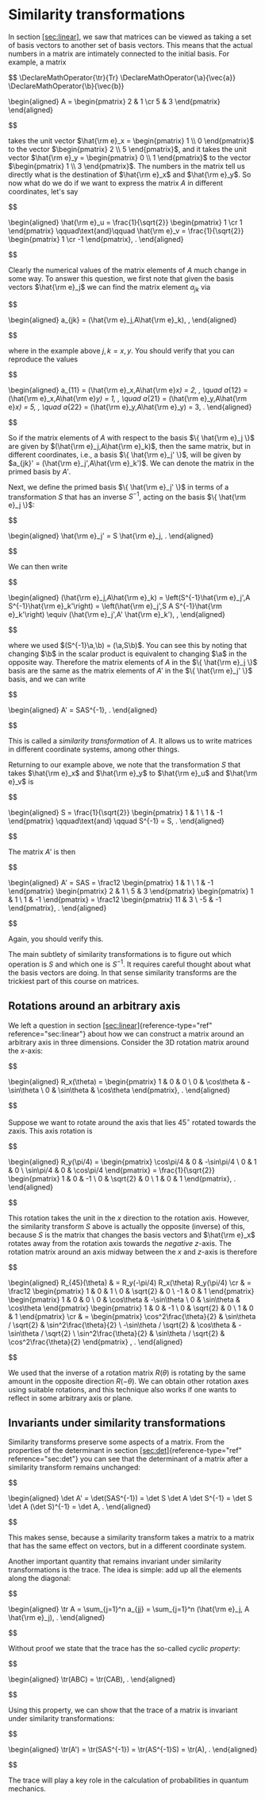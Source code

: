 # Similarity transformations

In section [\[sec:linear\]](#sec:linear), we saw that matrices can be viewed as taking a
set of basis vectors to another set of basis vectors. This means that
the actual numbers in a matrix are intimately connected to the initial
basis. For example, a matrix 

$$
 \DeclareMathOperator{\tr}{Tr} 
 \DeclareMathOperator{\a}{\vec{a}}
 \DeclareMathOperator{\b}{\vec{b}} 


\begin{aligned}
 A = 
 \begin{pmatrix}
  2 & 1 \cr 5 & 3
 \end{pmatrix}
\end{aligned}

$$

 takes the unit vector
$\hat{\rm e}_x = \begin{pmatrix} 1 \\ 0 \end{pmatrix}$ to the vector
$\begin{pmatrix} 2 \\ 5 \end{pmatrix}$, and it takes the unit vector
$\hat{\rm e}_y = \begin{pmatrix} 0 \\ 
1 \end{pmatrix}$ to the vector $\begin{pmatrix} 1 \\ 3 \end{pmatrix}$.
The numbers in the matrix tell us directly what is the destination of
$\hat{\rm e}_x$ and $\hat{\rm e}_y$. So now what do we do if we want to
express the matrix $A$ in different coordinates, let's say


$$

\begin{aligned}
 \hat{\rm e}_u = \frac{1}{\sqrt{2}}
 \begin{pmatrix}
  1 \cr 1
 \end{pmatrix}
 \qquad\text{and}\qquad
  \hat{\rm e}_v = \frac{1}{\sqrt{2}}
 \begin{pmatrix}
  1 \cr -1
 \end{pmatrix}\, .
\end{aligned}

$$

 Clearly the numerical values of the matrix elements of
$A$ much change in some way. To answer this question, we first note that
given the basis vectors $\hat{\rm e}_j$ we can find the matrix element
$a_{jk}$ via 

$$

\begin{aligned}
 a_{jk} = (\hat{\rm e}_j,A\hat{\rm e}_k)\, ,
\end{aligned}

$$

 where in the example above $j,k = x,y$. You should
verify that you can reproduce the values 

$$

\begin{aligned}
 a_{11} = (\hat{\rm e}_x,A\hat{\rm e}_x) = 2\, , \quad
 a_{12} = (\hat{\rm e}_x,A\hat{\rm e}_y) = 1\, , \quad
 a_{21} = (\hat{\rm e}_y,A\hat{\rm e}_x) = 5\, , \quad
 a_{22} = (\hat{\rm e}_y,A\hat{\rm e}_y) = 3\, .
\end{aligned}

$$

 So if the matrix elements of $A$ with respect to the
basis $\{ \hat{\rm e}_j \}$ are given by
$(\hat{\rm e}_j,A\hat{\rm e}_k)$, then the same matrix, but in different
coordinates, i.e., a basis $\{ 
\hat{\rm e}_j' \}$, will be given by
$a_{jk}' = (\hat{\rm e}_j',A\hat{\rm e}_k')$. We can denote the matrix
in the primed basis by $A'$.

Next, we define the primed basis $\{ \hat{\rm e}_j' \}$ in terms of a
transformation $S$ that has an inverse $S^{-1}$, acting on the basis
$\{ \hat{\rm e}_j \}$: 

$$

\begin{aligned}
 \hat{\rm e}_j' = S \hat{\rm e}_j\, .
\end{aligned}

$$

 We can then write 
 
 $$

\begin{aligned}
 (\hat{\rm e}_j,A\hat{\rm e}_k) = \left(S^{-1}\hat{\rm e}_j',A S^{-1}\hat{\rm e}_k'\right) = \left(\hat{\rm e}_j',S A S^{-1}\hat{\rm e}_k'\right) \equiv (\hat{\rm e}_j',A' \hat{\rm e}_k')\, ,
\end{aligned}

$$

 where we used $(S^{-1}\a,\b) = (\a,S\b)$. You can see
this by noting that changing $\b$ in the scalar product is equivalent to
changing $\a$ in the opposite way. Therefore the matrix elements of $A$
in the $\{ \hat{\rm e}_j \}$ basis are the same as the matrix elements
of $A'$ in the $\{ \hat{\rm e}_j' \}$ basis, and we can write


$$

\begin{aligned}
 A' = SAS^{-1}\, .
\end{aligned}

$$

 This is called a *similarity transformation* of $A$. It
allows us to write matrices in different coordinate systems, among other
things.

Returning to our example above, we note that the transformation $S$ that
takes $\hat{\rm e}_x$ and $\hat{\rm e}_y$ to $\hat{\rm e}_u$ and
$\hat{\rm e}_v$ is 

$$

\begin{aligned}
 S = \frac{1}{\sqrt{2}} 
 \begin{pmatrix}
  1 & 1 \\ 1 & -1
 \end{pmatrix}
 \qquad\text{and} \qquad
 S^{-1} = S\, .
\end{aligned}

$$

 The matrix $A'$ is then 
 
 $$

\begin{aligned}
 A' = SAS = \frac12
 \begin{pmatrix}
  1 & 1 \\ 1 & -1
 \end{pmatrix}
 \begin{pmatrix}
  2 & 1 \\ 5 & 3
 \end{pmatrix}
 \begin{pmatrix}
  1 & 1 \\ 1 & -1
 \end{pmatrix}
 = \frac12
 \begin{pmatrix}
  11 & 3 \\ -5 & -1
 \end{pmatrix}\, .
\end{aligned}

$$

 Again, you should verify this.

The main subtlety of similarity transformations is to figure out which
operation is $S$ and which one is $S^{-1}$. It requires careful thought
about what the basis vectors are doing. In that sense similarity
transforms are the trickiest part of this course on matrices.

## Rotations around an arbitrary axis

We left a question in section
[\[sec:linear\]](#sec:linear){reference-type="ref"
reference="sec:linear"} about how we can construct a matrix around an
arbitrary axis in three dimensions. Consider the 3D rotation matrix
around the $x$-axis: 

$$

\begin{aligned}
 R_x(\theta) =
 \begin{pmatrix}
  1 & 0 & 0 \\
  0 & \cos\theta & -\sin\theta \\
  0 & \sin\theta & \cos\theta
 \end{pmatrix}\, .
\end{aligned}

$$

 Suppose we want to rotate around the axis that lies
45$^\circ$ rotated towards the $z$axis. This axis rotation is


$$

\begin{aligned}
 R_y(\pi/4) =
 \begin{pmatrix}
  \cos\pi/4 & 0 & -\sin\pi/4 \\
  0 & 1 & 0 \\
  \sin\pi/4 & 0 & \cos\pi/4
 \end{pmatrix}
 = \frac{1}{\sqrt{2}}
 \begin{pmatrix}
  1 & 0 & -1 \\
  0 & \sqrt{2} & 0 \\
  1 & 0 & 1
 \end{pmatrix}\, .
\end{aligned}

$$

 This rotation takes the unit in the $x$ direction to the
rotation axis. However, the similarity transform $S$ above is actually
the opposite (inverse) of this, because $S$ is the matrix that changes
the basis vectors and $\hat{\rm e}_x$ rotates away from the rotation
axis towards the *negative* $z$-axis. The rotation matrix around an axis
midway between the $x$ and $z$-axis is therefore 

$$

\begin{aligned}
 R_{45}(\theta) & = R_y(-\pi/4) R_x(\theta) R_y(\pi/4) \cr & = \frac12
 \begin{pmatrix}
  1 & 0 & 1 \\
  0 & \sqrt{2} & 0 \\
  -1 & 0 & 1
 \end{pmatrix}
 \begin{pmatrix}
  1 & 0 & 0 \\
  0 & \cos\theta & -\sin\theta \\
  0 & \sin\theta & \cos\theta
 \end{pmatrix}
 \begin{pmatrix}
  1 & 0 & -1 \\
  0 & \sqrt{2} & 0 \\
  1 & 0 & 1
 \end{pmatrix} \cr
 & = 
 \begin{pmatrix}
  \cos^2\frac{\theta}{2} & \sin\theta / \sqrt{2} & \sin^2\frac{\theta}{2} \\
  -\sin\theta / \sqrt{2} & \cos\theta & -\sin\theta / \sqrt{2} \\
  \sin^2\frac{\theta}{2} & \sin\theta / \sqrt{2} & \cos^2\frac{\theta}{2}
 \end{pmatrix} \, .
\end{aligned}

$$

 We used that the inverse of a rotation matrix
$R(\theta)$ is rotating by the same amount in the opposite direction
$R(-\theta)$. We can obtain other rotation axes using suitable
rotations, and this technique also works if one wants to reflect in some
arbitrary axis or plane.

## Invariants under similarity transformations

Similarity transforms preserve some aspects of a matrix. From the
properties of the determinant in section
[\[sec:det\]](#sec:det){reference-type="ref" reference="sec:det"} you
can see that the determinant of a matrix after a similarity transform
remains unchanged: 

$$

\begin{aligned}
 \det A' = \det(SAS^{-1}) = \det S \det A \det S^{-1} = \det S \det A (\det S)^{-1} = \det A\, .
\end{aligned}

$$

 This makes sense, because a similarity transform takes a
matrix to a matrix that has the same effect on vectors, but in a
different coordinate system.

Another important quantity that remains invariant under similarity
transformations is the trace. The idea is simple: add up all the
elements along the diagonal: 

$$

\begin{aligned}
 \tr A = \sum_{j=1}^n a_{jj} = \sum_{j=1}^n (\hat{\rm e}_j, A \hat{\rm e}_j)\, .
\end{aligned}

$$

 Without proof we state that the trace has the so-called
*cyclic property*: 

$$

\begin{aligned}
 \tr(ABC) = \tr(CAB)\, .
\end{aligned}

$$

 Using this property, we can show that the trace of a
matrix is invariant under similarity transformations: 

$$

\begin{aligned}
 \tr(A') = \tr(SAS^{-1}) = \tr(AS^{-1}S) = \tr(A)\, .
\end{aligned}

$$

 The trace will play a key role in the calculation of
probabilities in quantum mechanics.
